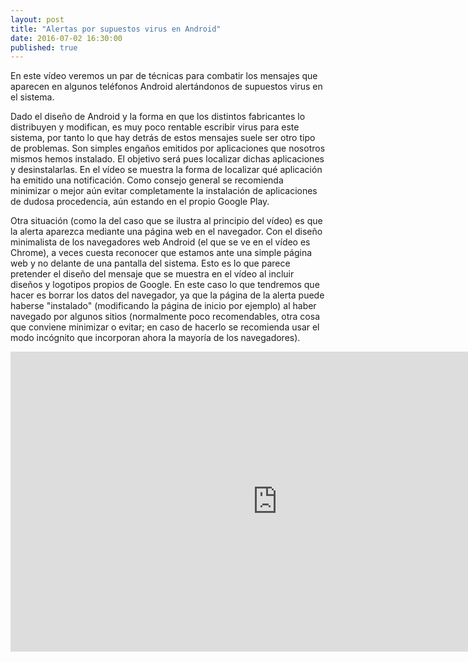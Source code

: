 ```yaml
---
layout: post
title: "Alertas por supuestos virus en Android"
date: 2016-07-02 16:30:00
published: true
---
```


En este vídeo veremos un par de técnicas para combatir los mensajes que aparecen en algunos teléfonos Android alertándonos de supuestos virus en el sistema.

Dado el diseño de Android y la forma en que los distintos fabricantes lo distribuyen y modifican, es muy poco rentable escribir virus para este sistema, por tanto lo que hay detrás de estos mensajes suele ser otro tipo de problemas. Son simples engaños emitidos por aplicaciones que nosotros mismos hemos instalado. El objetivo será pues localizar dichas aplicaciones y desinstalarlas. En el vídeo se muestra la forma de localizar qué aplicación ha emitido una notificación. Como consejo general se recomienda minimizar o mejor aún evitar completamente la instalación de aplicaciones de dudosa procedencia, aún estando en el propio Google Play.

Otra situación (como la del caso que se ilustra al principio del vídeo) es que la alerta aparezca mediante una página web en el navegador. Con el diseño minimalista de los navegadores web Android (el que se ve en el vídeo es Chrome), a veces cuesta reconocer que estamos ante una simple página web y no delante de una pantalla del sistema. Esto es lo que parece pretender el diseño del mensaje que se muestra en el vídeo al incluir diseños y logotipos propios de Google. En este caso lo que tendremos que hacer es borrar los datos del navegador, ya que la página de la alerta puede haberse "instalado" (modificando la página de inicio por ejemplo) al haber navegado por algunos sitios (normalmente poco recomendables, otra cosa que conviene minimizar o evitar; en caso de hacerlo se recomienda usar el modo incógnito que incorporan ahora la mayoría de los navegadores).

<iframe width="854" height="480" src="https://www.youtube.com/embed/_IvmI-dys6k" frameborder="0" allowfullscreen></iframe>
